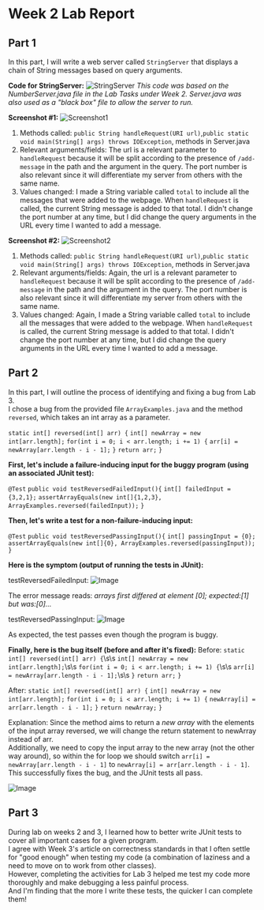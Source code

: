 # Week 2 Lab Report

Part 1
---
In this part, I will write a web server called `StringServer` that displays a chain of String messages based on query arguments. 

**Code for StringServer:**
![StringServer](https://user-images.githubusercontent.com/122575873/215290348-4e4f313e-6cf1-4c84-acc5-a661bf6dfd19.png)
*This code was based on the NumberServer.java file in the Lab Tasks under Week 2. Server.java was also used as a "black box" file to allow the server to run.*

**Screenshot #1:**
![Screenshot1](https://user-images.githubusercontent.com/122575873/215290427-51261244-f45b-4dfe-b3a0-08defa29fdb9.png)

1. Methods called: `public String handleRequest(URI url)`,`public static void main(String[] args) throws IOException`, methods in Server.java
2. Relevant arguments/fields: The url is a relevant parameter to `handleRequest` because it will be split according to the presence of `/add-message` in the path and the argument in the query. The port number is also relevant since it will differentiate my server from others with the same name. 
3. Values changed: I made a String variable called `total` to include all the messages that were added to the webpage. When `handleRequest` is called, the current String message is added to that total. I didn't change the port number at any time, but I did change the query arguments in the URL every time I wanted to add a message. 

**Screenshot #2:**
![Screenshot2](https://user-images.githubusercontent.com/122575873/215290452-8337b5fa-48a1-4081-b448-b91396ec41f7.png)

1. Methods called: `public String handleRequest(URI url)`,`public static void main(String[] args) throws IOException`, methods in Server.java
2. Relevant arguments/fields:  Again, the url is a relevant parameter to `handleRequest` because it will be split according to the presence of `/add-message` in the path and the argument in the query. The port number is also relevant since it will differentiate my server from others with the same name. 
3. Values changed: Again, I made a String variable called `total` to include all the messages that were added to the webpage. When `handleRequest` is called, the current String message is added to that total. I didn't change the port number at any time, but I did change the query arguments in the URL every time I wanted to add a message. 

Part 2
---
In this part, I will outline the process of identifying and fixing a bug from Lab 3.   
I chose a bug from the provided file `ArrayExamples.java` and the method `reversed`, which takes an int array as a parameter.   

`static int[] reversed(int[] arr) {`
  `int[] newArray = new int[arr.length];`
    `for(int i = 0; i < arr.length; i += 1) {`
      `arr[i] = newArray[arr.length - i - 1];`
    `}`
    `return arr;`
 `}`

**First, let's include a failure-inducing input for the buggy program (using an associated JUnit test):**

`@Test`
  `public void testReversedFailedInput(){`
    `int[] failedInput = {3,2,1};`
    `assertArrayEquals(new int[]{1,2,3}, ArrayExamples.reversed(failedInput));`
  `}`
  
**Then, let's write a test for a non-failure-inducing input:**

`@Test`
  `public void testReversedPassingInput(){`
    `int[] passingInput = {0};`
    `assertArrayEquals(new int[]{0}, ArrayExamples.reversed(passingInput));`
  `}`
  
**Here is the symptom (output of running the tests in JUnit):**

testReversedFailedInput:
![Image](https://user-images.githubusercontent.com/122575873/215287394-1a026b87-02e5-4733-894c-df8be9cddbf4.png)

The error message reads: *arrays first differed at element [0]; expected:[1] but was:[0]...*

testReversedPassingInput:
![Image](https://user-images.githubusercontent.com/122575873/215287446-e6da757a-17d2-43f6-b799-fe3cd6896ddf.png)

As expected, the test passes even though the program is buggy.

**Finally, here is the bug itself (before and after it's fixed):**
Before:
`static int[] reversed(int[] arr) {`\s\s
  `int[] newArray = new int[arr.length];`\s\s
    `for(int i = 0; i < arr.length; i += 1) {`\s\s
      `arr[i] = newArray[arr.length - i - 1];`\s\s
    `}`
    `return arr;`
 `}`
 
 After:
 `static int[] reversed(int[] arr) {`
    `int[] newArray = new int[arr.length];`
    `for(int i = 0; i < arr.length; i += 1) {`
      `newArray[i] = arr[arr.length - i - 1];`
    `}`
    `return newArray;`
  `}`

Explanation:
Since the method aims to return a *new array* with the elements of the input array reversed, we will change the return statement to newArray instead of arr.  
Additionally, we need to copy the input array to the new array (not the other way around), so within the for loop we should switch `arr[i] = newArray[arr.length - i - 1]` to `newArray[i] = arr[arr.length - i - 1]`.  
This successfully fixes the bug, and the JUnit tests all pass. 

![Image](https://user-images.githubusercontent.com/122575873/215287627-5bcab8c8-b82a-48c9-85f2-360a9546e8c9.png)

Part 3
---
During lab on weeks 2 and 3, I learned how to better write JUnit tests to cover all important cases for a given program.  
I agree with Week 3's article on correctness standards in that I often settle for "good enough" when testing my code (a combination of laziness and a need to move on to work from other classes).  
However, completing the activities for Lab 3 helped me test my code more thoroughly and make debugging a less painful process.  
And I'm finding that the more I write these tests, the quicker I can complete them!  
